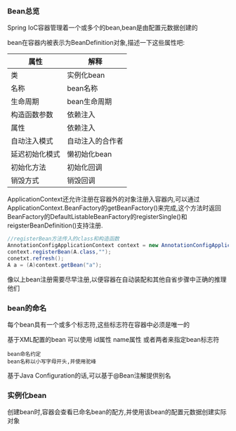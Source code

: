 ### Bean总览

Spring IoC容器管理着一个或多个的bean,bean是由配置元数据创建的

bean在容器内被表示为BeanDefinition对象,描述一下这些属性吧:

| 属性           | 解释             |
| -------------- | ---------------- |
| 类             | 实例化bean       |
| 名称           | bean名称         |
| 生命周期       | bean生命周期     |
| 构造函数参数   | 依赖注入         |
| 属性           | 依赖注入         |
| 自动注入模式   | 自动注入的合作者 |
| 延迟初始化模式 | 懒初始化bean     |
| 初始化方法     | 初始化回调       |
| 销毁方式       | 销毁回调         |

ApplicationContext还允许注册在容器外的对象注册入容器内,可以通过ApplicationContext.BeanFactory的getBeanFactory()来完成,这个方法时返回BeanFactory的DefaultListableBeanFactory的registerSingle()和reigsterBeanDefinition()支持注册.

```java
//registerBean方法传入的class和构造函数
AnnotationConfigApplicationContext context = new AnnotationConfigApplication();
context.registerBean(A.class,"");
conetxt.refresh();
A a = (A)context.getBean("a");
```

像以上bean注册需要尽早注册,以便容器在自动装配和其他自省步骤中正确的推理他们

### bean的命名

每个bean具有一个或多个标志符,这些标志符在容器中必须是唯一的

基于XML配置的bean 可以使用 id属性 name属性 或者两者来指定bean标志符

```
bean命名约定
bean名称以小写字母开头,并使用驼峰
```

基于Java Configuration的话,可以基于@Bean注解提供别名

### 实例化bean

创建bean时,容器会查看已命名bean的配方,并使用该bean的配置元数据创建实际对象